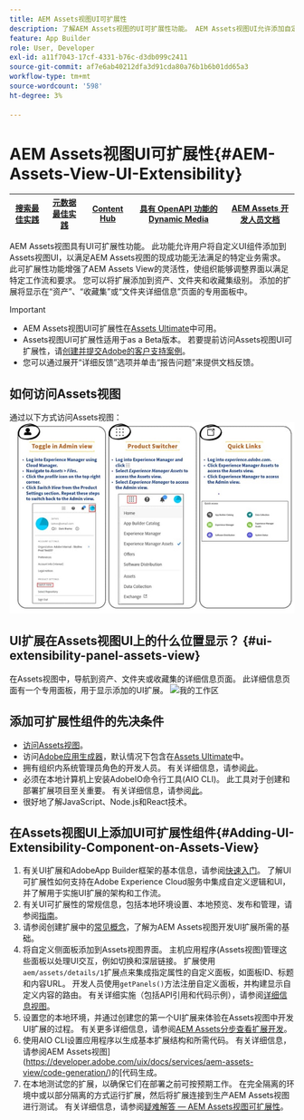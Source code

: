 ```yaml
---
title: AEM Assets视图UI可扩展性
description: 了解AEM Assets视图的UI可扩展性功能。 AEM Assets视图UI允许添加自定义UI组件以满足特定业务需求。
feature: App Builder
role: User, Developer
exl-id: a11f7043-17cf-4331-b76c-d3db099c2411
source-git-commit: af7e6ab40212dfa3d91cda80a76b1b6b01dd65a3
workflow-type: tm+mt
source-wordcount: '598'
ht-degree: 3%

---
```


# AEM Assets视图UI可扩展性{#AEM-Assets-View-UI-Extensibility}

| [搜索最佳实践](/help/assets/search-best-practices.md) | [元数据最佳实践](/help/assets/metadata-best-practices.md) | [Content Hub](/help/assets/product-overview.md) | [具有 OpenAPI 功能的 Dynamic Media](/help/assets/dynamic-media-open-apis-overview.md) | [AEM Assets 开发人员文档](https://developer.adobe.com/experience-cloud/experience-manager-apis/) |
| ------------- | --------------------------- |---------|----|-----|

AEM Assets视图具有UI可扩展性功能。 此功能允许用户将自定义UI组件添加到Assets视图UI，以满足AEM Assets视图的现成功能无法满足的特定业务需求。 此可扩展性功能增强了AEM Assets View的灵活性，使组织能够调整界面以满足特定工作流和要求。
您可以将扩展添加到资产、文件夹和收藏集级别。 添加的扩展将显示在“资产”、“收藏集”或“文件夹详细信息”页面的专用面板中。

>[!IMPORTANT]
>
> * AEM Assets视图UI可扩展性在[Assets Ultimate](/help/assets/assets-ultimate-overview.md)中可用。
> * Assets视图UI可扩展性适用于as a Beta版本。 若要提前访问Assets视图UI可扩展性，请[创建并提交Adobe的客户支持案例](https://helpx.adobe.com/cn/enterprise/using/support-for-experience-cloud.html)。
> * 您可以通过展开“详细反馈”选项并单击“报告问题”来提供文档反馈。

## <a id="1"></a>如何访问Assets视图

通过以下方式访问Assets视图：
![access-assets-view-ui](/help/assets/assets/access-assets-view.jpg)

## UI扩展在Assets视图UI上的什么位置显示？ {#ui-extensibility-panel-assets-view}

在Assets视图中，导航到资产、文件夹或收藏集的详细信息页面。 此详细信息页面有一个专用面板，用于显示添加的UI扩展。
![我的工作区](/help/assets/assets/my-workspace-assets-view3.png)


## 添加可扩展性组件的先决条件

* [访问Assets视图](#1)。
* 访问[Adobe应用生成器](https://developer.adobe.com/app-builder/docs/overview/)，默认情况下包含在[Assets Ultimate](/help/assets/assets-ultimate-overview.md)中。
* 拥有组织内系统管理员角色的开发人员。 有关详细信息，请参阅[此](https://developer.adobe.com/uix/docs/guides/get-access/)。
* 必须在本地计算机上安装AdobeIO命令行工具(AIO CLI)。 此工具对于创建和部署扩展项目至关重要。 有关详细信息，请参阅[此](https://developer.adobe.com/app-builder/docs/getting_started/#local-environment-set-up)。
* 很好地了解JavaScript、Node.js和React技术。

## 在Assets视图UI上添加UI可扩展性组件{#Adding-UI-Extensibility-Component-on-Assets-View}

1. 有关UI扩展和AdobeApp Builder框架的基本信息，请参阅[快速入门](https://developer.adobe.com/uix/docs/getting-started/)。 了解UI可扩展性如何支持在Adobe Experience Cloud服务中集成自定义逻辑和UI，并了解用于实施UI扩展的架构和工作流。
1. 有关UI可扩展性的常规信息，包括本地环境设置、本地预览、发布和管理，请参阅[指南](https://developer.adobe.com/uix/docs/guides/)。
1. 请参阅创建扩展中的[常见概念](https://developer.adobe.com/uix/docs/services/aem-assets-view/api/commons/)，了解为AEM Assets视图开发UI扩展所需的基础。
1. 将自定义侧面板添加到Assets视图界面。 主机应用程序(Assets视图)管理这些面板以处理UI交互，例如切换和深层链接。 扩展使用`aem/assets/details/1`扩展点来集成指定属性的自定义面板，如面板ID、标题和内容URL。 开发人员使用`getPanels()`方法注册自定义面板，并构建显示自定义内容的路由。 有关详细实施（包括API引用和代码示例），请参阅[详细信息视图](https://developer.adobe.com/uix/docs/services/aem-assets-view/api/details-view/)。
1. 设置您的本地环境，并通过创建您的第一个UI扩展来体验在Assets视图中开发UI扩展的过程。 有关更多详细信息，请参阅[AEM Assets分步查看扩展开发](https://developer.adobe.com/uix/docs/services/aem-assets-view/extension-development/)。
1. 使用AIO CLI设置应用程序以生成基本扩展结构和所需代码。 有关详细信息，请参阅AEM Assets视图](https://developer.adobe.com/uix/docs/services/aem-assets-view/code-generation/)的[代码生成。
1. 在本地测试您的扩展，以确保它们在部署之前可按预期工作。 在完全隔离的环境中或以部分隔离的方式运行扩展，然后将扩展连接到生产AEM Assets视图进行测试。 有关详细信息，请参阅[疑难解答 — AEM Assets视图可扩展性](https://developer.adobe.com/uix/docs/services/aem-assets-view/debug/)。
